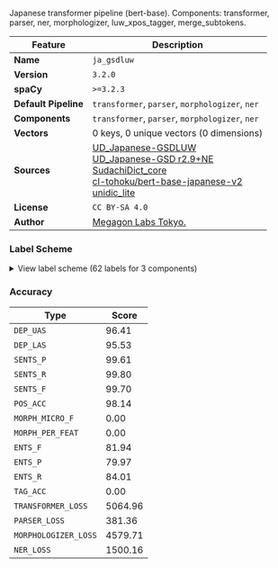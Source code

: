 Japanese transformer pipeline (bert-base). Components: transformer, parser, ner, morphologizer, luw_xpos_tagger, merge_subtokens.

| Feature | Description |
| --- | --- |
| **Name** | `ja_gsdluw` |
| **Version** | `3.2.0` |
| **spaCy** | `>=3.2.3` |
| **Default Pipeline** | `transformer`, `parser`, `morphologizer`, `ner` |
| **Components** | `transformer`, `parser`, `morphologizer`, `ner` |
| **Vectors** | 0 keys, 0 unique vectors (0 dimensions) |
| **Sources** | [UD_Japanese-GSDLUW](https://github.com/UniversalDependencies/UD_Japanese-GSDLUW)<br />[UD_Japanese-GSD r2.9+NE](https://github.com/megagonlabs/UD_Japanese-GSD/releases/tag/r2.9-NE)<br />[SudachiDict_core](https://github.com/WorksApplications/SudachiDict)<br />[cl-tohoku/bert-base-japanese-v2](https://huggingface.co/cl-tohoku/bert-base-japanese-v2)<br />[unidic_lite](https://github.com/polm/unidic-lite) |
| **License** | `CC BY-SA 4.0` |
| **Author** | [Megagon Labs Tokyo.](https://github.com/megagonlabs/UD_japanese_GSD) |

### Label Scheme

<details>

<summary>View label scheme (62 labels for 3 components)</summary>

| Component | Labels |
| --- | --- |
| **`parser`** | `ROOT`, `acl`, `advcl`, `advmod`, `amod`, `aux`, `case`, `cc`, `ccomp`, `compound`, `cop`, `csubj`, `dep`, `det`, `dislocated`, `mark`, `nmod`, `nsubj`, `nummod`, `obj`, `obl`, `punct`, `subtok` |
| **`morphologizer`** | `POS=NOUN`, `POS=ADP`, `POS=VERB`, `POS=SCONJ`, `POS=PUNCT`, `POS=ADJ`, `POS=AUX`, `POS=DET`, `POS=NUM`, `POS=ADV`, `POS=PRON`, `POS=PART`, `POS=PROPN`, `POS=CCONJ`, `POS=SYM`, `POS=INTJ`, `POS=X` |
| **`ner`** | `CARDINAL`, `DATE`, `EVENT`, `FAC`, `GPE`, `LANGUAGE`, `LAW`, `LOC`, `MONEY`, `MOVEMENT`, `NORP`, `ORDINAL`, `ORG`, `PERCENT`, `PERSON`, `PET_NAME`, `PHONE`, `PRODUCT`, `QUANTITY`, `TIME`, `TITLE_AFFIX`, `WORK_OF_ART` |

</details>

### Accuracy

| Type | Score |
| --- | --- |
| `DEP_UAS` | 96.41 |
| `DEP_LAS` | 95.53 |
| `SENTS_P` | 99.61 |
| `SENTS_R` | 99.80 |
| `SENTS_F` | 99.70 |
| `POS_ACC` | 98.14 |
| `MORPH_MICRO_F` | 0.00 |
| `MORPH_PER_FEAT` | 0.00 |
| `ENTS_F` | 81.94 |
| `ENTS_P` | 79.97 |
| `ENTS_R` | 84.01 |
| `TAG_ACC` | 0.00 |
| `TRANSFORMER_LOSS` | 5064.96 |
| `PARSER_LOSS` | 381.36 |
| `MORPHOLOGIZER_LOSS` | 4579.71 |
| `NER_LOSS` | 1500.16 |